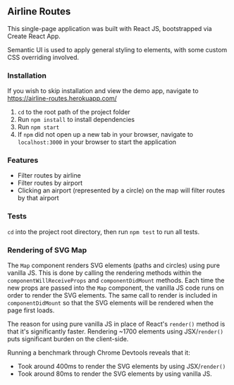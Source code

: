 ## Airline Routes
This single-page application was built with React JS, bootstrapped via Create React App.

Semantic UI is used to apply general styling to elements, with some custom CSS overriding involved.

### Installation
If you wish to skip installation and view the demo app, navigate to https://airline-routes.herokuapp.com/

1. `cd` to the root path of the project folder
2. Run `npm install` to install dependencies
3. Run `npm start` 
4. If `npm` did not open up a new tab in your browser, navigate to `localhost:3000` in your browser to start the application

### Features
- Filter routes by airline
- Filter routes by airport
- Clicking an airport (represented by a circle) on the map will filter routes by that airport

### Tests
`cd` into the project root directory, then run `npm test` to run all tests.

### Rendering of SVG Map
The `Map` component renders SVG elements (paths and circles) using pure vanilla JS. This is done by calling the rendering methods within the `componentWillReceiveProps` and `componentDidMount` methods. Each time the new props are passed into the `Map` component, the vanilla JS code runs on order to render the SVG elements. The same call to render is included in `componentDidMount` so that the SVG elements will be rendered when the page first loads.

The reason for using pure vanilla JS in place of React's `render()` method is that it's significantly faster. Rendering ~1700 elements using JSX/`render()` puts significant burden on the client-side.

Running a benchmark through Chrome Devtools reveals that it:
- Took around 400ms to render the SVG elements by using JSX/`render()`
- Took around 80ms to render the SVG elements by using vanilla JS.